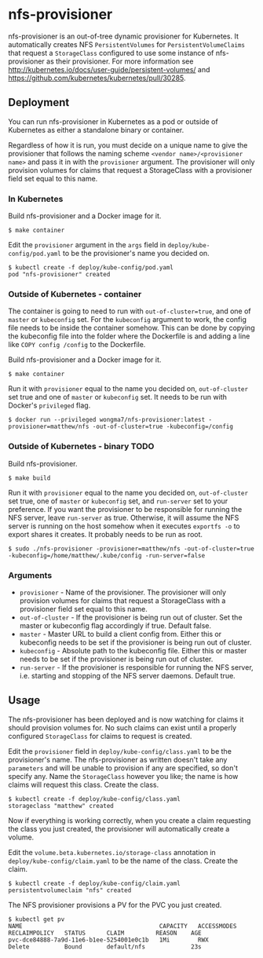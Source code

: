 # nfs-provisioner
nfs-provisioner is an out-of-tree dynamic provisioner for Kubernetes. It automatically creates NFS `PersistentVolumes` for `PersistentVolumeClaims` that request a `StorageClass` configured to use some instance of nfs-provisioner as their provisioner. For more information see http://kubernetes.io/docs/user-guide/persistent-volumes/ and https://github.com/kubernetes/kubernetes/pull/30285.

## Deployment
You can run nfs-provisioner in Kubernetes as a pod or outside of Kubernetes as either a standalone binary or container.

Regardless of how it is run, you must decide on a unique name to give the provisioner that follows the naming scheme `<vendor name>/<provisioner name>` and pass it in with the `provisioner` argument. The provisioner will only provision volumes for claims that request a StorageClass with a provisioner field set equal to this name.

### In Kubernetes

Build nfs-provisioner and a Docker image for it.

```
$ make container
```

Edit the `provisioner` argument in the `args` field in `deploy/kube-config/pod.yaml` to be the provisioner's name you decided on. 

```
$ kubectl create -f deploy/kube-config/pod.yaml
pod "nfs-provisioner" created
```

### Outside of Kubernetes - container

The container is going to need to run with `out-of-cluster=true`, and one of `master` or `kubeconfig` set. For the `kubeconfig` argument to work, the config file needs to be inside the container somehow. This can be done by copying the kubeconfig file into the folder where the Dockerfile is and adding a line like `COPY config /config` to the Dockerfile.

Build nfs-provisioner and a Docker image for it.

```
$ make container
```

Run it with `provisioner` equal to the name you decided on, `out-of-cluster` set true and one of `master` or `kubeconfig` set. It needs to be run with Docker's `privileged` flag.

```
$ docker run --privileged wongma7/nfs-provisioner:latest -provisioner=matthew/nfs -out-of-cluster=true -kubeconfig=/config
```

### Outside of Kubernetes - binary TODO

Build nfs-provisioner.

```
$ make build
```

Run it with `provisioner` equal to the name you decided on, `out-of-cluster` set true, one of `master` or `kubeconfig` set, and `run-server` set to your preference. If you want the provisioner to be responsible for running the NFS server, leave `run-server` as true. Otherwise, it will assume the NFS server is running on the host somehow when it executes `exportfs -o` to export shares it creates. It probably needs to be run as root.

```
$ sudo ./nfs-provisioner -provisioner=matthew/nfs -out-of-cluster=true -kubeconfig=/home/matthew/.kube/config -run-server=false
```

### Arguments 
* `provisioner` - Name of the provisioner. The provisioner will only provision volumes for claims that request a StorageClass with a provisioner field set equal to this name.
* `out-of-cluster` - If the provisioner is being run out of cluster. Set the master or kubeconfig flag accordingly if true. Default false.
* `master` - Master URL to build a client config from. Either this or kubeconfig needs to be set if the provisioner is being run out of cluster.
* `kubeconfig` - Absolute path to the kubeconfig file. Either this or master needs to be set if the provisioner is being run out of cluster.
* `run-server` - If the provisioner is responsible for running the NFS server, i.e. starting and stopping of the NFS server daemons. Default true.

## Usage

The nfs-provisioner has been deployed and is now watching for claims it should provision volumes for. No such claims can exist until a properly configured `StorageClass` for claims to request is created.

Edit the `provisioner` field in `deploy/kube-config/class.yaml` to be the provisioner's name. The nfs-provisioner as written doesn't take any `parameters` and will be unable to provision if any are specified, so don't specify any. Name the `StorageClass` however you like; the name is how claims will request this class. Create the class.
 
```
$ kubectl create -f deploy/kube-config/class.yaml
storageclass "matthew" created
```

Now if everything is working correctly, when you create a claim requesting the class you just created, the provisioner will automatically create a volume.

Edit the `volume.beta.kubernetes.io/storage-class` annotation in `deploy/kube-config/claim.yaml` to be the name of the class. Create the claim.

```
$ kubectl create -f deploy/kube-config/claim.yaml
persistentvolumeclaim "nfs" created
```

The NFS provisioner provisions a PV for the PVC you just created. 

```
$ kubectl get pv
NAME                                       CAPACITY   ACCESSMODES   RECLAIMPOLICY   STATUS      CLAIM         REASON    AGE
pvc-dce84888-7a9d-11e6-b1ee-5254001e0c1b   1Mi        RWX           Delete          Bound       default/nfs             23s
```
